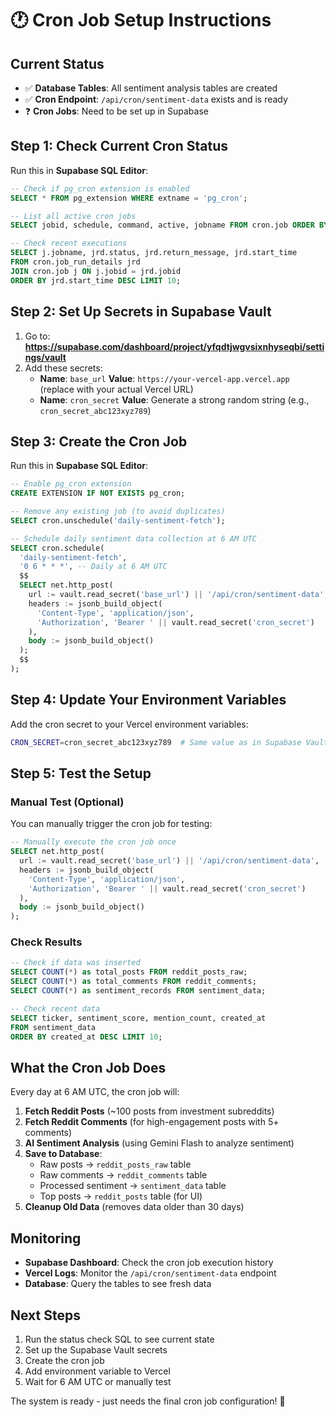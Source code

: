 # 🕐 Cron Job Setup Instructions

## Current Status
- ✅ **Database Tables**: All sentiment analysis tables are created
- ✅ **Cron Endpoint**: `/api/cron/sentiment-data` exists and is ready
- ❓ **Cron Jobs**: Need to be set up in Supabase

## Step 1: Check Current Cron Status

Run this in **Supabase SQL Editor**:
```sql
-- Check if pg_cron extension is enabled
SELECT * FROM pg_extension WHERE extname = 'pg_cron';

-- List all active cron jobs
SELECT jobid, schedule, command, active, jobname FROM cron.job ORDER BY jobid;

-- Check recent executions
SELECT j.jobname, jrd.status, jrd.return_message, jrd.start_time 
FROM cron.job_run_details jrd
JOIN cron.job j ON j.jobid = jrd.jobid
ORDER BY jrd.start_time DESC LIMIT 10;
```

## Step 2: Set Up Secrets in Supabase Vault

1. Go to: **https://supabase.com/dashboard/project/yfqdtjwgvsixnhyseqbi/settings/vault**
2. Add these secrets:
   - **Name**: `base_url` **Value**: `https://your-vercel-app.vercel.app` (replace with your actual Vercel URL)
   - **Name**: `cron_secret` **Value**: Generate a strong random string (e.g., `cron_secret_abc123xyz789`)

## Step 3: Create the Cron Job

Run this in **Supabase SQL Editor**:
```sql
-- Enable pg_cron extension
CREATE EXTENSION IF NOT EXISTS pg_cron;

-- Remove any existing job (to avoid duplicates)
SELECT cron.unschedule('daily-sentiment-fetch');

-- Schedule daily sentiment data collection at 6 AM UTC
SELECT cron.schedule(
  'daily-sentiment-fetch',
  '0 6 * * *', -- Daily at 6 AM UTC
  $$
  SELECT net.http_post(
    url := vault.read_secret('base_url') || '/api/cron/sentiment-data',
    headers := jsonb_build_object(
      'Content-Type', 'application/json',
      'Authorization', 'Bearer ' || vault.read_secret('cron_secret')
    ),
    body := jsonb_build_object()
  );
  $$
);
```

## Step 4: Update Your Environment Variables

Add the cron secret to your Vercel environment variables:
```bash
CRON_SECRET=cron_secret_abc123xyz789  # Same value as in Supabase Vault
```

## Step 5: Test the Setup

### Manual Test (Optional)
You can manually trigger the cron job for testing:
```sql
-- Manually execute the cron job once
SELECT net.http_post(
  url := vault.read_secret('base_url') || '/api/cron/sentiment-data',
  headers := jsonb_build_object(
    'Content-Type', 'application/json',
    'Authorization', 'Bearer ' || vault.read_secret('cron_secret')
  ),
  body := jsonb_build_object()
);
```

### Check Results
```sql
-- Check if data was inserted
SELECT COUNT(*) as total_posts FROM reddit_posts_raw;
SELECT COUNT(*) as total_comments FROM reddit_comments;
SELECT COUNT(*) as sentiment_records FROM sentiment_data;

-- Check recent data
SELECT ticker, sentiment_score, mention_count, created_at 
FROM sentiment_data 
ORDER BY created_at DESC LIMIT 10;
```

## What the Cron Job Does

Every day at 6 AM UTC, the cron job will:

1. **Fetch Reddit Posts** (~100 posts from investment subreddits)
2. **Fetch Reddit Comments** (for high-engagement posts with 5+ comments)
3. **AI Sentiment Analysis** (using Gemini Flash to analyze sentiment)
4. **Save to Database**:
   - Raw posts → `reddit_posts_raw` table
   - Raw comments → `reddit_comments` table  
   - Processed sentiment → `sentiment_data` table
   - Top posts → `reddit_posts` table (for UI)
5. **Cleanup Old Data** (removes data older than 30 days)

## Monitoring

- **Supabase Dashboard**: Check the cron job execution history
- **Vercel Logs**: Monitor the `/api/cron/sentiment-data` endpoint
- **Database**: Query the tables to see fresh data

## Next Steps

1. Run the status check SQL to see current state
2. Set up the Supabase Vault secrets  
3. Create the cron job
4. Add environment variable to Vercel
5. Wait for 6 AM UTC or manually test

The system is ready - just needs the final cron job configuration! 🚀
